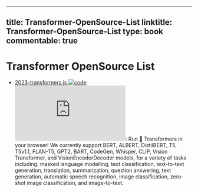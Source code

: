 
---
title: Transformer-OpenSource-List
linktitle: Transformer-OpenSource-List
type: book
commentable: true
---

# Transformer OpenSource List

- [2023-transformers.js ![code](https://ng-tech.icu/assets/code.svg) ![star](https://img.shields.io/github/stars/xenova/transformers.js)](https://github.com/xenova/transformers.js): Run 🤗 Transformers in your browser! We currently support BERT, ALBERT, DistilBERT, T5, T5v1.1, FLAN-T5, GPT2, BART, CodeGen, Whisper, CLIP, Vision Transformer, and VisionEncoderDecoder models, for a variety of tasks including: masked language modelling, text classification, text-to-text generation, translation, summarization, question answering, text generation, automatic speech recognition, image classification, zero-shot image classification, and image-to-text.

    